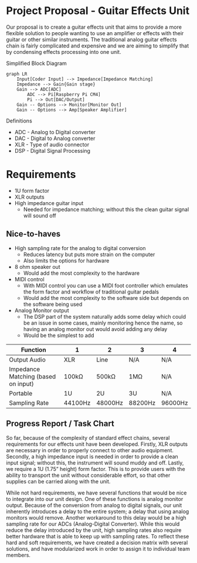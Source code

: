 # Project Proposal - Guitar Effects Unit
Our proposal is to create a guitar effects unit that aims to provide a more flexible solution to people wanting to use an amplifier or effects with their guitar or other similar instruments. The traditional analog guitar effects chain is fairly complicated and expensive and we are aiming to simplify that by condensing effects processing into one unit.


Simplified Block Diagram
```mermaid
graph LR
    Input[Coder Input] --> Impedance[Impedance Matching]
    Impedance --> Gain{Gain stage}
    Gain --> ADC[ADC]
        ADC --> Pi[Raspberry Pi CM4]
        Pi --> Out[DAC/Output]
    Gain -- Options --> Monitor[Monitor Out]
    Gain -- Options --> Amp[Speaker Amplifier]
```

Definitions
- ADC - Analog to Digital converter
- DAC - Digital to Analog converter
- XLR - Type of audio connector 
- DSP - Digital Signal Processing

# Requirements
- 1U form factor
- XLR outputs
- High impedance guitar input
    - Needed for impedance matching; without this the clean guitar signal will sound off

## Nice-to-haves
- High sampling rate for the analog to digital conversion 
    - Reduces latency but puts more strain on the computer 
    - Also limits the options for hardware
- 8 ohm speaker out 
    - Would add the most complexity to the hardware 
- MIDI control
    - With MIDI control you can use a MIDI foot controller which emulates the form factor and workflow of traditional guitar pedals 
    - Would add the most complexity to the software side but depends on the software being used
- Analog Monitor output	
    - The DSP part of the system naturally adds some delay which could be an issue in some cases, mainly monitoring hence the name, so having an analog monitor out would avoid adding any delay
    - Would be the simplest to add


| Function                              | 1               | 2               | 3               | 4               |
|---------------------------------------| --------------- | --------------- | --------------- | --------------- |
| Output Audio                          | XLR             | Line            | N/A             | N/A             |
| Impedance Matching (based on input)   | 100kΩ           | 500kΩ           | 1MΩ             | N/A             |
| Portable                              | 1U              | 2U              | 3U              | N/A             |
| Sampling Rate                         | 44100Hz         | 48000Hz         | 88200Hz         | 96000Hz         |


## Progress Report / Task Chart
So far, because of the complexity of standard effect chains, several requirements for our effects unit have been developed. Firstly, XLR outputs are necessary in order to properly connect to other audio equipment. Secondly, a high impedance input is needed in order to provide a clean input signal; without this, the instrument will sound muddy and off. Lastly, we require a 1U (1.75” height) form factor. This is to  provide users with the ability to transport the unit without considerable effort, so that other supplies can be carried along with the unit. 

While not hard requirements, we have several functions that would be nice to integrate into our unit design. One of these functions is analog monitor output. Because of the conversion from analog to digital signals, our unit inherently introduces a delay to the entire system; a delay that using analog monitors would remove. Another workaround to this delay would be a high sampling rate for our ADCs (Analog-Digital Converter). While this would reduce the delay introduced by the unit, high sampling rates also require better hardware that is able to keep up with sampling rates. To reflect these hard and soft requirements, we have created a decision matrix with several solutions, and have modularized work in order to assign it to individual team members.


